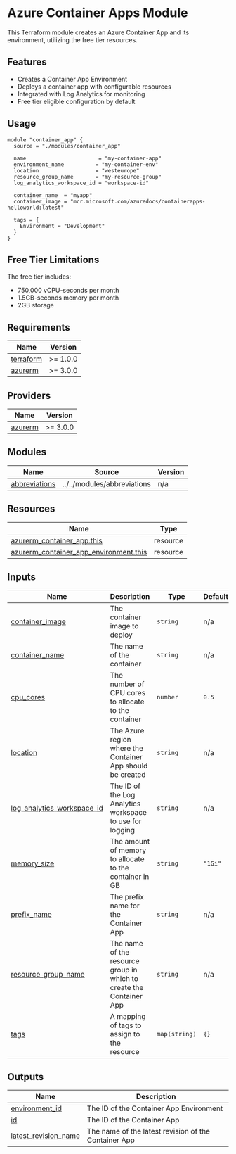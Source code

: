 # Azure Container Apps Module

This Terraform module creates an Azure Container App and its environment, utilizing the free tier resources.

## Features

- Creates a Container App Environment
- Deploys a container app with configurable resources
- Integrated with Log Analytics for monitoring
- Free tier eligible configuration by default

## Usage

```hcl
module "container_app" {
  source = "./modules/container_app"

  name                       = "my-container-app"
  environment_name          = "my-container-env"
  location                  = "westeurope"
  resource_group_name       = "my-resource-group"
  log_analytics_workspace_id = "workspace-id"

  container_name  = "myapp"
  container_image = "mcr.microsoft.com/azuredocs/containerapps-helloworld:latest"

  tags = {
    Environment = "Development"
  }
}
```

## Free Tier Limitations

The free tier includes:
- 750,000 vCPU-seconds per month
- 1.5GB-seconds memory per month
- 2GB storage

<!-- BEGINNING OF PRE-COMMIT-TERRAFORM DOCS HOOK -->
## Requirements

| Name | Version |
|------|---------|
| <a name="requirement_terraform"></a> [terraform](#requirement\_terraform) | >= 1.0.0 |
| <a name="requirement_azurerm"></a> [azurerm](#requirement\_azurerm) | >= 3.0.0 |

## Providers

| Name | Version |
|------|---------|
| <a name="provider_azurerm"></a> [azurerm](#provider\_azurerm) | >= 3.0.0 |

## Modules

| Name | Source | Version |
|------|--------|---------|
| <a name="module_abbreviations"></a> [abbreviations](#module\_abbreviations) | ../../modules/abbreviations | n/a |

## Resources

| Name | Type |
|------|------|
| [azurerm_container_app.this](https://registry.terraform.io/providers/hashicorp/azurerm/latest/docs/resources/container_app) | resource |
| [azurerm_container_app_environment.this](https://registry.terraform.io/providers/hashicorp/azurerm/latest/docs/resources/container_app_environment) | resource |

## Inputs

| Name | Description | Type | Default | Required |
|------|-------------|------|---------|:--------:|
| <a name="input_container_image"></a> [container\_image](#input\_container\_image) | The container image to deploy | `string` | n/a | yes |
| <a name="input_container_name"></a> [container\_name](#input\_container\_name) | The name of the container | `string` | n/a | yes |
| <a name="input_cpu_cores"></a> [cpu\_cores](#input\_cpu\_cores) | The number of CPU cores to allocate to the container | `number` | `0.5` | no |
| <a name="input_location"></a> [location](#input\_location) | The Azure region where the Container App should be created | `string` | n/a | yes |
| <a name="input_log_analytics_workspace_id"></a> [log\_analytics\_workspace\_id](#input\_log\_analytics\_workspace\_id) | The ID of the Log Analytics workspace to use for logging | `string` | n/a | yes |
| <a name="input_memory_size"></a> [memory\_size](#input\_memory\_size) | The amount of memory to allocate to the container in GB | `string` | `"1Gi"` | no |
| <a name="input_prefix_name"></a> [prefix\_name](#input\_prefix\_name) | The prefix name for the Container App | `string` | n/a | yes |
| <a name="input_resource_group_name"></a> [resource\_group\_name](#input\_resource\_group\_name) | The name of the resource group in which to create the Container App | `string` | n/a | yes |
| <a name="input_tags"></a> [tags](#input\_tags) | A mapping of tags to assign to the resource | `map(string)` | `{}` | no |

## Outputs

| Name | Description |
|------|-------------|
| <a name="output_environment_id"></a> [environment\_id](#output\_environment\_id) | The ID of the Container App Environment |
| <a name="output_id"></a> [id](#output\_id) | The ID of the Container App |
| <a name="output_latest_revision_name"></a> [latest\_revision\_name](#output\_latest\_revision\_name) | The name of the latest revision of the Container App |
<!-- END OF PRE-COMMIT-TERRAFORM DOCS HOOK -->

